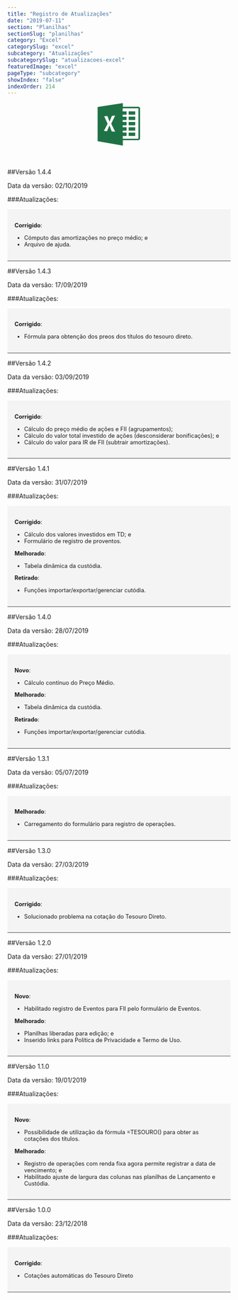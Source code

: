 ```yaml
---
title: "Registro de Atualizações"
date: "2019-07-11"
section: "Planilhas"
sectionSlug: "planilhas"
category: "Excel"
categorySlug: "excel"
subcategory: "Atualizações"
subcategorySlug: "atualizacoes-excel"
featuredImage: "excel"
pageType: "subcategory"
showIndex: "false"
indexOrder: 214
---
```


<div style=" text-align:center;margin-bottom: 3rem;">

<svg viewBox="0 0 96 96" width="100px" height="100px">
<style type="text/css">
	.st0excel{fill-rule:evenodd;clip-rule:evenodd;fill:#1F7245;}
	.st1excel{fill-rule:evenodd;clip-rule:evenodd;fill:#FFFFFF;}
</style>
<g>
	<g>
		<path class="st0excel" d="M89.63,9.1H56.34V1.24L1.63,9.7v74.11l54.71,9.43V81.61h33.28c2.21,0,4.01-1.61,4.01-3.61v-65.3
			C93.63,10.71,91.84,9.1,89.63,9.1z M90.15,78.6H56.23l-0.06-6.22h8.17v-7.24h-8.23l-0.04-4.28h8.27v-7.24h-8.34l-0.04-4.28h8.37
			v-7.24h-8.4v-4.28h8.4V30.6h-8.4v-4.28h8.4v-7.24h-8.4v-6.58h34.21V78.6z"/>
		<rect x="68.95" y="19.08" class="st0excel" width="14.2" height="7.24"/>
		<rect x="68.95" y="30.6" class="st0excel" width="14.2" height="7.24"/>
		<rect x="68.95" y="42.12" class="st0excel" width="14.2" height="7.24"/>
		<rect x="68.95" y="53.63" class="st0excel" width="14.2" height="7.24"/>
		<rect x="68.95" y="65.15" class="st0excel" width="14.2" height="7.24"/>
	</g>
	<polygon class="st1excel" points="15.92,29.72 22.97,29.31 27.4,41.52 32.64,28.81 39.69,28.41 31.13,45.73 39.69,63.1 32.23,62.6 
		27.2,49.36 22.16,62.09 15.31,61.49 23.27,46.14 	"/>
</g>
</svg>
</div>

##Versão 1.4.4

Data da versão: 02/10/2019

###Atualizações:

<div style="font-size: 0.8rem;background-color:#f4f4f4;padding: 1rem;border-bottom:1px solid #444">

**Corrigido**:

- Cómputo das amortizações no preço médio; e
- Arquivo de ajuda.


</div>


##Versão 1.4.3

Data da versão: 17/09/2019

###Atualizações:

<div style="font-size: 0.8rem;background-color:#f4f4f4;padding: 1rem;border-bottom:1px solid #444">

**Corrigido**:

- Fórmula para obtenção dos preos dos títulos do tesouro direto.


</div>

##Versão 1.4.2

Data da versão: 03/09/2019

###Atualizações:

<div style="font-size: 0.8rem;background-color:#f4f4f4;padding: 1rem;border-bottom:1px solid #444">

**Corrigido**:

- Cálculo do preço médio de ações e FII (agrupamentos);
- Cálculo do valor total investido de ações (desconsiderar bonificações); e
- Cálculo do valor para IR de FII (subtrair amortizações).


</div>

##Versão 1.4.1

Data da versão: 31/07/2019

###Atualizações:

<div style="font-size: 0.8rem;background-color:#f4f4f4;padding: 1rem;border-bottom:1px solid #444">

**Corrigido**:

- Cálculo dos valores investidos em TD; e
- Formulário de registro de proventos.

**Melhorado**:

- Tabela dinâmica da custódia.

**Retirado**:

- Funções  importar/exportar/gerenciar cutódia.

</div>

##Versão 1.4.0

Data da versão: 28/07/2019

###Atualizações:

<div style="font-size: 0.8rem;background-color:#f4f4f4;padding: 1rem;border-bottom:1px solid #444">

**Novo**:

- Cálculo contínuo do Preço Médio.

**Melhorado**:

- Tabela dinâmica da custódia.

**Retirado**:

- Funções  importar/exportar/gerenciar cutódia.

</div>



##Versão 1.3.1

Data da versão: 05/07/2019

###Atualizações:

<div style="font-size: 0.8rem;background-color:#f4f4f4;padding: 1rem;border-bottom:1px solid #444">

**Melhorado**:

- Carregamento do formulário para registro de operações.

</div>

##Versão 1.3.0

Data da versão: 27/03/2019

###Atualizações:

<div style="font-size: 0.8rem;background-color:#f4f4f4;padding: 1rem;border-bottom:1px solid #444">

**Corrigido**:

- Solucionado problema na cotação do Tesouro Direto.

</div>

##Versão 1.2.0

Data da versão: 27/01/2019

###Atualizações:

<div style="font-size: 0.8rem;background-color:#f4f4f4;padding: 1rem;border-bottom:1px solid #444">

**Novo**:

- Habilitado registro de Eventos para FII pelo formulário de Eventos.

**Melhorado**:

- Planilhas liberadas para edição; e
- Inserido links para Política de Privacidade e Termo de Uso.

</div>

##Versão 1.1.0

Data da versão: 19/01/2019

###Atualizações:

<div style="font-size: 0.8rem;background-color:#f4f4f4;padding: 1rem;border-bottom:1px solid #444">

**Novo**:

- Possibilidade de utilização da fórmula =TESOURO() para obter as cotações dos títulos.

**Melhorado**:

- Registro de operações com renda fixa agora permite registrar a data de vencimento; e
- Habilitado ajuste de largura das colunas nas planilhas de Lançamento e Custódia.

</div>

##Versão 1.0.0

Data da versão: 23/12/2018


###Atualizações:

<div style="font-size: 0.8rem;background-color:#f4f4f4;padding: 1rem;border-bottom:1px solid #444">

**Corrigido**:

- Cotações automáticas do Tesouro Direto


</div>